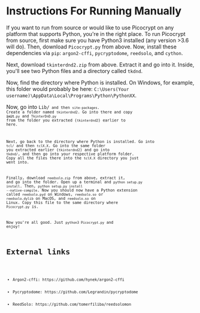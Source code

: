 # Instructions For Running Manually
If you want to run from source or would like to use Picocrypt on any platform that supports Python, you're in the right place. To run Picocrypt from source, first make sure you have Python3 installed (any version >3.6 will do). Then, download <code>Picocrypt.py</code> from above. Now, install these dependencies via <code>pip</code>: <code>argon2-cffi</code>, <code>pycryptodome</code>, <code>reedsolo</code>, and <code>cython</code>.

Next, download <code>tkinterdnd2.zip</code> from above. Extract it and go into it. Inside, you'll see two Python files and a directory called <code>tkdnd</code>.

Now, find the directory where Python is installed. On Windows, for example, this folder would probably be here:
<code>C:\Users\(Your username)\AppData\Local\Programs\Python\PythonXX</code>.

Now, go into <code>Lib/<code> and then <code>site-packages</code>. Create a folder named <code>tkinterdnd2</code>. Go into there and copy <code>__init__.py</code> and <code>TkinterDnD.py</code> from the folder you extracted (<code>tkinterdnd2</code>) earlier to here.

Next, go back to the directory where Python is installed. Go into <code>tcl/</code> and then <code>tclX.X</code>. Go into the same folder you extracted earlier (<code>tkinterdnd2</code>) and go into <code>tkdnd/</code>, and then go into your respective platform folder. Copy all the files there into the <code>tclX.X</code> directory you just went into.

Finally, download <code>reedsolo.zip</code> from above, extract it, and go into the folder. Open up a terminal and <code>python setup.py install</code>. Then, <code>python setup.py install --native-compile</code>. Now you should now have a Python extension called <code>reedsolo.pyd</code> on Windows, <code>reedsolo.so</code> or <code>reedsolo.dylib</code> on MacOS, and <code>reedsolo.so</code> on Linux. Copy this file to the same directory where <code>Picocrypt.py</code> is.

Now you're all good. Just <code>python3 Picocrypt.py</code> and enjoy!

# External links
<ul>
  <li>Argon2-cffi: https://github.com/hynek/argon2-cffi</li>
  <li>Pycryptodome: https://github.com/Legrandin/pycryptodome</li>
  <li>ReedSolo: https://github.com/tomerfiliba/reedsolomon</li>
</ul>
